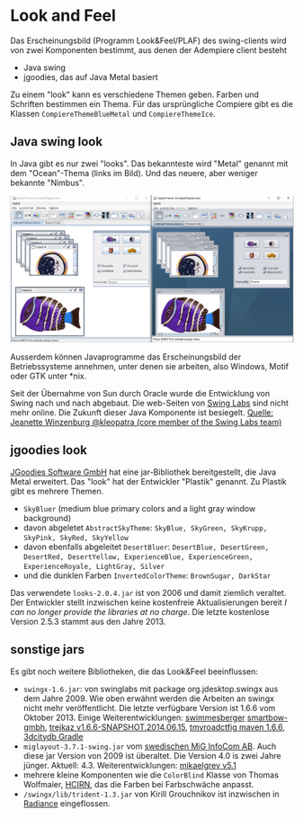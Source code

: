 # Look and Feel

Das Erscheinungsbild (Programm Look&Feel/PLAF) des swing-clients wird von zwei Komponenten bestimmt, aus denen der Adempiere client besteht

* Java swing
* jgoodies, das auf Java Metal basiert

Zu einem "look" kann es verschiedene Themen geben. Farben und Schriften bestimmen ein Thema. Für das ursprüngliche Compiere gibt es die Klassen ```CompiereThemeBlueMetal``` und ```CompiereThemeIce```.

## Java swing look

In Java gibt es nur zwei "looks". Das bekannteste wird "Metal" genannt mit dem "Ocean"-Thema (links im Bild). Und das neuere, aber weniger bekannte "Nimbus".

![](../.gitbook/assets/LaF-Metal+Nimbus.PNG)

Ausserdem können Javaprogramme das Erscheinungsbild der Betriebssysteme annehmen, unter denen sie arbeiten, also Windows, Motif oder GTK unter *nix.

Seit der Übernahme von Sun durch Oracle wurde die Entwicklung von Swing nach und nach abgebaut. Die web-Seiten von [Swing Labs](https://stackoverflow.com/questions/6818528/what-is-the-status-of-swinglabs-swingx-post-acquisition) sind nicht mehr online. Die Zukunft dieser Java Komponente ist besiegelt. [Quelle: Jeanette Winzenburg @kleopatra (core member of the Swing Labs team)](https://github.com/kleopatra)

## jgoodies look

[JGoodies Software GmbH](http://www.jgoodies.com/) hat eine jar-Bibliothek bereitgestellt, die Java Metal erweitert. Das "look" hat der Entwickler "Plastik" genannt. Zu Plastik gibt es mehrere Themen.

* ```SkyBluer``` (medium blue primary colors and a light gray window background)
* davon abgeletet ```AbstractSkyTheme```: ```SkyBlue, SkyGreen, SkyKrupp, SkyPink, SkyRed, SkyYellow```
* davon ebenfalls abgeleitet ```DesertBluer```: ```DesertBlue, DesertGreen, DesertRed, DesertYellow, ExperienceBlue, ExperienceGreen, ExperienceRoyale, LightGray, Silver```
* und die dunklen Farben ```InvertedColorTheme```: ```BrownSugar, DarkStar```

Das verwendete ```looks-2.0.4.jar``` ist von 2006 und damit ziemlich veraltet. Der Entwickler stellt inzwischen keine kostenfreie Aktualisierungen bereit _I can no longer provide the libraries at no charge_. Die letzte kostenlose Version 2.5.3 stammt aus den Jahre 2013.

## sonstige jars

Es gibt noch weitere Bibliotheken, die das Look&Feel beeinflussen:

* ```swingx-1.6.jar```: von swinglabs mit package org.jdesktop.swingx aus dem Jahre 2009. Wie oben erwähnt werden die Arbeiten an swingx nicht mehr veröffentlicht. Die letzte verfügbare Version ist 1.6.6 vom Oktober 2013. Einige Weiterentwicklungen: [swimmesberger](https://github.com/swimmesberger) [smartbow-gmbh](https://github.com/smartbow-gmbh/swingx), [trejkaz v1.6.6-SNAPSHOT.2014.06.15](https://github.com/trejkaz/swingx), [tmyroadctfig maven 1.6.6](https://github.com/tmyroadctfig/swingx), [3dcitydb Gradle](https://github.com/3dcitydb/swingx-all)
* ```miglayout-3.7.1-swing.jar``` vom [swedischen MiG InfoCom AB](http://www.miglayout.com/). Auch diese jar Version von 2009 ist überaltet. Die Version 4.0 is zwei Jahre jünger. Aktuell: 4.3. Weiterentwicklungen: [mikaelgrev v5.1](https://github.com/mikaelgrev/miglayout)
* mehrere kleine Komponenten wie die ```ColorBlind``` Klasse von Thomas Wolfmaier, [HCIRN](http://www.hcirn.com), das die Farben bei Farbschwäche anpasst.
* ```/swingx/lib/trident-1.3.jar``` von Kirill Grouchnikov ist inzwischen in [Radiance](https://github.com/kirill-grouchnikov/radiance) eingeflossen.